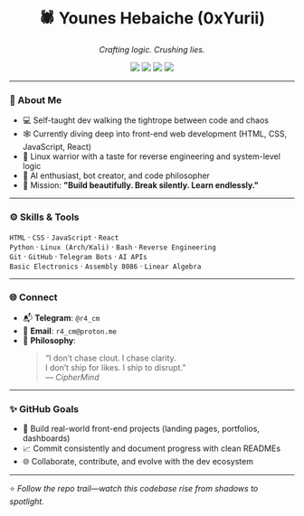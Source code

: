 <h1 align="center">🕷️ Younes Hebaiche (0xYurii)</h1>
<p align="center"><em>Crafting logic. Crushing lies.</em></p>

<p align="center">
  <img src="https://img.shields.io/badge/Web%20Developer-0a0a0a?style=for-the-badge&logo=javascript&logoColor=yellow">
  <img src="https://img.shields.io/badge/Linux%20User-111111?style=for-the-badge&logo=linux&logoColor=white">
  <img src="https://img.shields.io/badge/Reverse%20Engineer-7f00ff?style=for-the-badge&logo=gnubash&logoColor=white">
  <img src="https://img.shields.io/badge/Builder%20of%20Truth-darkred?style=for-the-badge&logo=verizon&logoColor=white">
</p>

---

### 🧠 About Me

- 💻 Self-taught dev walking the tightrope between code and chaos  
- 🕸️ Currently diving deep into front-end web development (HTML, CSS, JavaScript, React)  
- 🐧 Linux warrior with a taste for reverse engineering and system-level logic  
- 🧠 AI enthusiast, bot creator, and code philosopher  
- 🎯 Mission: **"Build beautifully. Break silently. Learn endlessly."**

---


### ⚙️ Skills & Tools

`HTML` · `CSS` · `JavaScript` · `React`  
`Python` · `Linux (Arch/Kali)` · `Bash` · `Reverse Engineering`  
`Git` · `GitHub` · `Telegram Bots` · `AI APIs`  
`Basic Electronics` · `Assembly 8086` · `Linear Algebra`

---

### 🌐 Connect

- 📬 **Telegram**: `@r4_cm`  
- 📧 **Email**: `r4_cm@proton.me`  
- 🧠 **Philosophy**:  
  > “I don’t chase clout. I chase clarity.  
  > I don’t ship for likes. I ship to disrupt.”  
  > — *CipherMind*

---

### ✨ GitHub Goals

- 📂 Build real-world front-end projects (landing pages, portfolios, dashboards)  
- 📈 Commit consistently and document progress with clean READMEs  
- 🌐 Collaborate, contribute, and evolve with the dev ecosystem  

---

⭐ *Follow the repo trail—watch this codebase rise from shadows to spotlight.*

